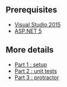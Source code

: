 Prerequisites
-------------

- [Visual Studio 2015](https://www.visualstudio.com/en-us/products/visual-studio-community-vs.aspx)
- [ASP.NET 5](https://docs.asp.net/en/latest/getting-started/installing-on-windows.html)

More details
------------

- [Part 1 : setup](https://mathieubrun.github.io/archive/2015/11/27/aspnet-5-frontend-sample-part1)
- [Part 2 : unit tests](https://mathieubrun.github.io/archive/2015/12/11/aspnet-5-frontend-sample-part2-angularjs-setup)
- [Part 3 : protractor](https://mathieubrun.github.io/archive/2015/12/16/aspnet-5-frontend-sample-part3-angularjs-e2e-protractor)
